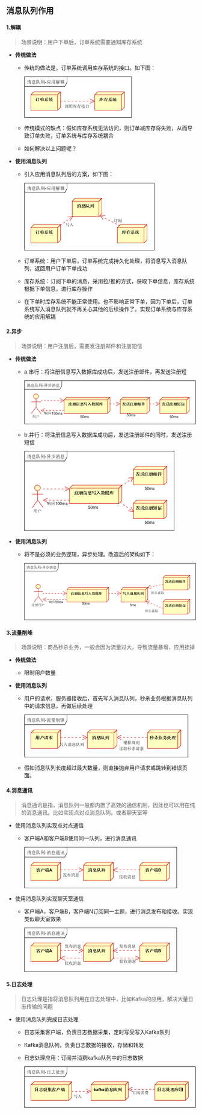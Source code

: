## 消息队列作用

#### 1.解耦

> 场景说明：用户下单后，订单系统需要通知库存系统

- **传统做法**

  - 传统的做法是，订单系统调用库存系统的接口。如下图：

    ![image](02-%E6%B6%88%E6%81%AF%E9%98%9F%E5%88%97%E4%BD%9C%E7%94%A8.assets/DB8C0E7A083943CCB0803924F421774E)

  - 传统模式的缺点：假如库存系统无法访问，则订单减库存将失败，从而导致订单失败，订单系统与库存系统耦合

  - 如何解决以上问题呢？

- **使用消息队列**

  - 引入应用消息队列后的方案，如下图：

    ![image](02-%E6%B6%88%E6%81%AF%E9%98%9F%E5%88%97%E4%BD%9C%E7%94%A8.assets/F3A06312C53D4CC5B8D2412AA905AC2C)

  - 订单系统：用户下单后，订单系统完成持久化处理，将消息写入消息队列，返回用户订单下单成功

  - 库存系统：订阅下单的消息，采用拉/推的方式，获取下单信息，库存系统根据下单信息，进行库存操作

  - 在下单时库存系统不能正常使用。也不影响正常下单，因为下单后，订单系统写入消息队列就不再关心其他的后续操作了。实现订单系统与库存系统的应用解耦

#### 2.异步

> 场景说明：用户注册后，需要发注册邮件和注册短信

- **传统做法**

  - a.串行：将注册信息写入数据库成功后，发送注册邮件，再发送注册短

    ![image](02-%E6%B6%88%E6%81%AF%E9%98%9F%E5%88%97%E4%BD%9C%E7%94%A8.assets/E3DA504C5A854157AC4B911B00F42E9E)

  - b.并行：将注册信息写入数据库成功后，发送注册邮件的同时，发送注册短信

    ![image](02-%E6%B6%88%E6%81%AF%E9%98%9F%E5%88%97%E4%BD%9C%E7%94%A8.assets/6F258C0CDB4247A5987816EB9E55EFDC)

- **使用消息队列**

  - 将不是必须的业务逻辑，异步处理。改造后的架构如下：

    ![image](02-%E6%B6%88%E6%81%AF%E9%98%9F%E5%88%97%E4%BD%9C%E7%94%A8.assets/A2394981A70E47B69475AD1AAD767B9F)

#### 3.流量削峰

> 场景说明：商品秒杀业务，一般会因为流量过大，导致流量暴增，应用挂掉

- **传统做法**

  - 限制用户数量

- **使用消息队列**

  - 用户的请求，服务器接收后，首先写入消息队列，秒杀业务根据消息队列中的请求信息，再做后续处理

    ![image](02-%E6%B6%88%E6%81%AF%E9%98%9F%E5%88%97%E4%BD%9C%E7%94%A8.assets/0039FAA2E6FA4E35BC833FD08E6D252D)

  - 假如消息队列长度超过最大数量，则直接抛弃用户请求或跳转到错误页面。

#### 4.消息通讯

> 消息通讯是指，消息队列一般都内置了高效的通信机制，因此也可以用在纯的消息通讯。比如实现点对点消息队列，或者聊天室等

- 使用消息队列实现点对点通信

  - 客户端A和客户端B使用同一队列，进行消息通讯

    ![image](02-%E6%B6%88%E6%81%AF%E9%98%9F%E5%88%97%E4%BD%9C%E7%94%A8.assets/AC8780ADD9C847DAA1B5A91746C3FA81)

- 使用消息队列实现聊天室通信

  - 客户端A，客户端B，客户端N订阅同一主题，进行消息发布和接收。实现类似聊天室效果

    ![image](02-%E6%B6%88%E6%81%AF%E9%98%9F%E5%88%97%E4%BD%9C%E7%94%A8.assets/17A5DBC179754156925EE8A33376CDDA)

#### 5.日志处理

> 日志处理是指将消息队列用在日志处理中，比如Kafka的应用，解决大量日志传输的问题

- 使用消息队列完成日志处理

  - 日志采集客户端，负责日志数据采集，定时写受写入Kafka队列

  - Kafka消息队列，负责日志数据的接收，存储和转发

  - 日志处理应用：订阅并消费kafka队列中的日志数据

    ![image](02-%E6%B6%88%E6%81%AF%E9%98%9F%E5%88%97%E4%BD%9C%E7%94%A8.assets/FEB8E2C24B3942C6AE102822E03EC439)